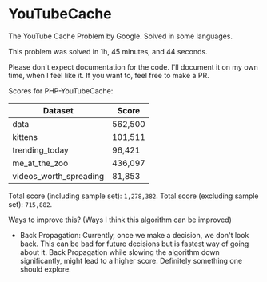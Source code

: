 # YouTubeCache
The YouTube Cache Problem by Google. Solved in some languages.

This problem was solved in 1h, 45 minutes, and 44 seconds.

Please don't expect documentation for the code. I'll document it on my own time, when I feel like it. 
If you want to, feel free to make a PR. 

Scores for PHP-YouTubeCache:

|Dataset   	            |Score   	|
|---	                |---	    |
|data                   |562,500    |
|kittens   	            |101,511   	|
|trending_today         |96,421   	|
|me_at_the_zoo          |436,097   	|
|videos_worth_spreading |81,853     |

Total score (including sample set): `1,278,382`.
Total score (excluding sample set): `715,882`.

Ways to improve this? (Ways I think this algorithm can be improved)
- Back Propagation: Currently, once we make a decision, we don't look back. This
can be bad for future decisions but is fastest way of going about it. Back Propagation
while slowing the algorithm down significantly, might lead to a higher score. Definitely
something one should explore.
